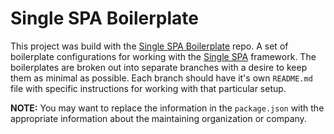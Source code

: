 # Single SPA Boilerplate

This project was build with the [Single SPA Boilerplate](https://github.com/ronbravo/single-spa-boilerplate) repo. A set of boilerplate configurations for working with the [Single SPA](https://single-spa.js.org/) framework. The boilerplates are broken out into separate branches with a desire to keep them as minimal as possible. Each branch should have it's own `README.md` file with specific instructions for working with that particular setup.

**NOTE:** You may want to replace the information in the `package.json` with the appropriate information about the maintaining organization or company.
